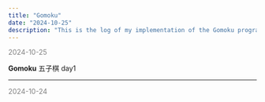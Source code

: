 ```yaml
---
title: "Gomoku"
date: "2024-10-25"
description: "This is the log of my implementation of the Gomoku program."
---
```


<span style="color: gray;">2024-10-25</span>

**Gomoku**
五子棋 day1

---

<span style="color: gray;">2024-10-24</span>
